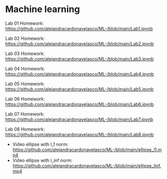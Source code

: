 # Machine learning
Lab 01 Homework: https://github.com/alejandracardonavelasco/ML-/blob/main/Lab1.ipynb

Lab 02 Homework: https://github.com/alejandracardonavelasco/ML-/blob/main/Lab2.ipynb

Lab 03 Homework: https://github.com/alejandracardonavelasco/ML-/blob/main/Lab3.ipynb

Lab 04 Homework: https://github.com/alejandracardonavelasco/ML-/blob/main/Lab4.ipynb

Lab 05 Homework: https://github.com/alejandracardonavelasco/ML-/blob/main/Lab5.ipynb

Lab 06 Homework: https://github.com/alejandracardonavelasco/ML-/blob/main/Lab6.ipynb

Lab 07 Homework: https://github.com/alejandracardonavelasco/ML-/blob/main/Lab7.ipynb

Lab 08 Homework: https://github.com/alejandracardonavelasco/ML-/blob/main/Lab8.ipynb
- Video ellipse with l_1 norm: https://github.com/alejandracardonavelasco/ML-/blob/main/ellipse_l1.mp4
- Video ellipse with l_inf norm:  https://github.com/alejandracardonavelasco/ML-/blob/main/ellipse_linf.mp4
